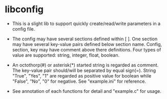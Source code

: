 # libconfig
 * This is a slight lib to support quickly create/read/write parameters in a config file.

 * The config may have several sections defined within [ ].
One section may have several key-value pairs defined below section name.
Config, section, key may have comment above there definitions.
Four types of value are supported: string, integer, float, boolean.

 * An octothorp(#) or asterisk(*) started string is regarded as comment.
 The key-value pair should/will be separated by equal sign(=).
 String "True", "Yes", "1" are regarded as positive value for boolean while "False", "No", "0" for negative.
 See "example.ini" for reference.

 * See annotation of each functions for detail and "example.c" for usage.
